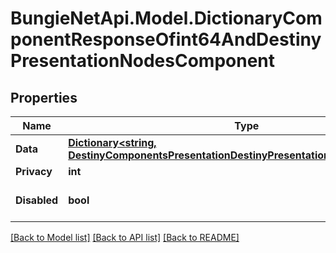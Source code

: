 # BungieNetApi.Model.DictionaryComponentResponseOfint64AndDestinyPresentationNodesComponent
## Properties

Name | Type | Description | Notes
------------ | ------------- | ------------- | -------------
**Data** | [**Dictionary&lt;string, DestinyComponentsPresentationDestinyPresentationNodesComponent&gt;**](DestinyComponentsPresentationDestinyPresentationNodesComponent.md) |  | [optional] 
**Privacy** | **int** |  | [optional] 
**Disabled** | **bool** | If true, this component is disabled. | [optional] 

[[Back to Model list]](../README.md#documentation-for-models) [[Back to API list]](../README.md#documentation-for-api-endpoints) [[Back to README]](../README.md)

